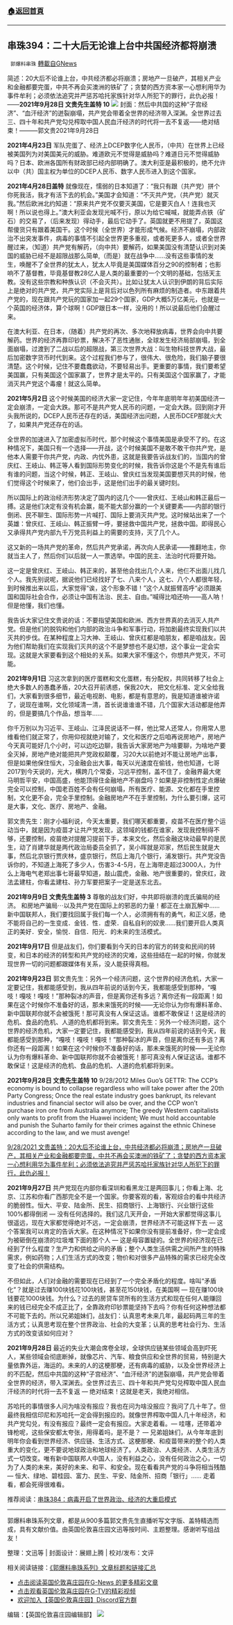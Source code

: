###  [:house:返回首頁](https://github.com/ourhimalayas/txt)
---


## 串珠394：二十大后无论谁上台中共国经济都将崩溃
` 郭爆料串珠` [轉載自GNews](https://gnews.org/zh-hans/1564427/)

简述：20大后不论谁上台，中共经济都必将崩溃；房地产一旦破产，其相关产业和金融都要完蛋，中共不再会买澳洲的铁矿了；贪婪的西方资本家一心想利用华为事件牟利；必须依法追究并严惩苏哈托家族针对华人所犯下的罪行，此仇必报！——**2021年9月28日 文贵先生盖特 10**
![](https://assets.gnews.org/wp-content/uploads/2021/09/6CD1E690-2549-4EDA-8961-D5FA0EFC1C2C.jpeg)
封面：然后中共国的这种“子宫经济”、“血汗经济”的迸裂崩塌，共产党会带着全世界的经济带入深渊。全世界过去三、四十年和共产党勾兑榨取中国人民血汗经济的时代将一去不复返——绝对结束！———郭文贵2021年9月28日

**2021年4月23日** 军队完蛋了、经济上DCEP数字化人民币，（中共）在世界上已经被美国列为对美国美元的威胁。难道欧元不觉得是威胁吗？难道日元不觉得威胁吗？日本、欧洲各国所有财政部已经内部明确了。澳大利亚是最积极的，绝不允许以中（共）国主权为单位的DCEP人民币、数字人民币进入到这个国家。

**2021年4月28日盖特** 就像现在，懦弱的日本知道了：“我只有跟（共产党）拼个你死我活，我才有活下去的机会。”美国才会知道：“不灭共产党，（共产党）就灭我。”然后欧洲北约知道：“原来共产党不仅要灭美国，它是要灭白人！连我也灭啊！所以说也得上。”澳大利亚会发现光喊不行，原以为给它喊喊，就能弄点铁（矿石）的交易了，（后来发现）得动手，最后它动手了。英国就更不用提了，英国这帮傻货只有跟着美国干。这个时候（全世界）才能形成气候。经济不崩塌，内部政治不出突发事件，病毒的事情不引起全世界更多重视，或者死更多人，或者全世界醒过来，（知道）共产党有解药，（向中共）要解药，如果美国没有清楚认识到对美国的威胁已经不是超限战那么简单,（而是）就在战争中……没有这些事情的发生，唤醒不了全世界的犹太人，犹太人毕竟是美国媒体百分之90的控制者；也影响不了基督教，毕竟基督教28亿人是人类的最重要的一个文明的基础，包括天主教。没有这些宗教和种族认识（不会灭共）。比如让犹太人认识到伊朗的背后实际上是绝对的共产党，共产党实际上是背后对以色列所有麻烦的制造者。中东跟着共产党的，现在跟共产党玩的国家加一起29个国家，GDP大概5万亿美元，也就是一个英国的经济体，算个球啊！GDP跟日本一样，没用的！所以说最后他们会醒过来。

在澳大利亚、在日本，（随着）共产党的再次、多次地释放病毒，世界会向中共要解药。世界的经济再靠印钞票，解决不了恶性通胀，全球发生经济局部崩塌，到全面崩塌，过渡到了二战以后的超限战，第三次世界大战：叫生物科技世界大战，最后加密数字货币时代到来。这个过程我们参与了，很伟大、很危险，我们脑子要很清楚。这个时候，记住不要蠢蠢欲动，不要轻易出手。更重要的事情，我们要希望美国赢，只有美国这个国家赢了，世界才是太平的。只有美国这个国家赢了，才能消灭共产党这个毒瘤！就这么简单。

**2021年5月2日** 这个时候美国的经济大家一定记住，今年年底明年年初美国经济一定会崩溃，一定会大跌。那可不是共产党人民币的问题，一定会大跌。回到刚才开头我所说的，DCEP人民币还存在的话，美国经济出问题，人民币DCEP那就火大了，如果共产党还存在的话。

全世界的加速进入了加密虚拟币时代，那个时候这个事情美国是承受不了的。在这种情况下，美国只有一个选择——开战，这个时候美国不是敢不敢干你共产党，是他本人需要干你共产党，内政、内忧外患，这就是我要告诉战友们的，当国内的曾庆红、王岐山、韩正等人看到国际形势变化的时候，我告诉你这是个不是先有谁后有谁的问题，当这个时候，韩正、王岐山、曾庆红当发现美国要想灭共的时候，他们觉得这个时候来了，他们会出手，这是他们出手的最关键时刻。

所以国际上的政治经济形势决定了国内的这几个——曾庆红、王岐山和韩正最后一搏。这是他们决定有没有机会赢，能不能大部分赢的一个关键要素——内部的银行倒闭、民不聊生、国际形势一片喊打、国际上要消灭共产党。这时候站出来了一个英雄：曾庆红、王岐山、韩正振臂一呼，要拯救中国共产党，拯救中国。即得民心又承得共产党内部九千万党员利益上的需要的支持，灭了几个人。

这又新的一场共产党的革命，然后共产党承诺，再次向人民承诺——推翻地主，你就当主人了，然后你们以后就一人一票选举。中国的民主、法治时代将要开始。

这一定是曾庆红、王岐山、韩正来的，甚至他会找出几个人来，他仨不出面儿找几个人。我先别说呢，据说他们已经找好了七、八来个人，这七、八个人都很年轻，到时候推出来以后，大家觉得“诶，这个形象不错！”这个人就振臂高呼“必须跟美国和国际社会合作，必须让中国有法治、民主、自由。”喊得比咱还响——高人呐！但是他懂，我们也懂。

我告诉大家记住文贵说的话：不要指望美国和欧洲、西方世界真的去消灭人共产党。但是他们的脱钩和他们内部的政治斗争和军事行动，将加剧最终实现我们以共灭共的步伐。在某种程度上习大神、王岐山、曾庆红都是咱朋友，都是咱战友。因为他们帮助我们在实现我们灭共的这个不是梦想也不是幻想，这个事业一定会实现。这就是大家要看到这个相处的关系。如果大家不懂这个，你想共产党灭，不可能。

**2021年9月1日** 习这次拿到的医疗蛋糕和文化蛋糕，有分配权，共同转移了社会上绝大多数人的愚蠢矛盾，20大召开前诱惑，保我20大， 把文化标准、定义全给我们，大家看到很多细节，最近电视剧、电影，都是有意思的，我是知道谁被许诺了，说现在谁啊，文化领域清一清，首长说谁谁谁不错，几个国家大活动都是他弄的，但是要搞几个作品，想当年……

你千万别以为习近平、王岐山、江泽民说话不一样，他比常人还常人，你用常人思维看他们就正常了，你用仰视就绝对输了，文化和医疗之后咱再说房地产，房地产今天真可能好几个小时，可以边吃边聊，我告诉大家房地产为啥要聊，为啥地产要全灭掉，房地产绝对能把共产党政权颠覆，习20大以前绝对不能让房地产出事，但是如果他保住恒大，习金融会出大事，每天以光速度在偷钱，他也知道，七哥2017到今天说的，光大，横跨几个常委，习远平控制，盖不住了，金融界最大佬马明哲平安，中国高盛，他能顶得住金融地产不崩盘吗？如果是非控制性定点爆破完全可以控制，中国老百姓不会有任何崩塌，所有医疗、能源、文化都在手里控制，文化更不会，完全手里控制。金融房地产不在手里控制，为什么要引爆，这可是大事，文化、医疗、房地产、金融。

郭文贵先生：刚才小福利说，今天太重要，我们哪天都重要，疫苗不在医疗整个运动当中，就是因为疫苗才让共产党发现，这领域的钱都在谁家，发现我控制得不够，还要控制，疫苗绝对提醒习提前下手，本来文化，然后金融这块动最早的是民生，动了肖建华就是两代政治局委员全抓了，吴小晖就是邓家，然后民生就是大事，然后北京银行贾庆林，盛京银行，然后上海几个银行，浦发银行。共产党没告诉你的，不知道上海死了多少人，伤害3-4-5月，在上海带走超过3000人，为什么上海电气老郑出事七哥最早知道，敲山震虎，金融、地产很重要的，曾庆红，政法孟建柱，你看孟建柱、孙力军要把案子一定是送东北去。

**2021年9月9日 文贵先生盖特 3** 尊敬的战友们好，中共即将崩溃的庞氏骗局的经济。 和房地产骗局⋯以及共产党在国际上的邪恶的力量！都正在土崩瓦解中……新中国联邦人，我们要找回属于我们每一个人，必须拥有有的勇气，和正义感，绝不能将自己的一生变成．金钱．性．虚荣．自私自利的奴隶……我们要开启人类真正的美好．安全，愉悦．自信．阳光．的未来的生活模式。

**2021年9月17日** 但是战友们，你们要看到今天的日本的官方的转变和民间的转变，和日本的经济的转型和共产党的经济的灾难，这些扭结在一起的时候，你就发现世界一切的问题都跟媒体有关系，没人能获得真相。

**2021年9月23日** 郭文贵先生：另外一个经济问题，这个世界的经济危机，大家一定要记住，我都能感受到，我从四年前说的话到今天，我都能感受到那种，“嘎吱！嘎吱！嘎吱！”那种裂冰的声音，但是离你还有多远？离你还有一段距离！如果在这个时候你不准备好的话，那未来饿死的时候——无论你认为你有爆料革命、新中国联邦你就不会被饿死！那可真没有人保证这话。谁都不敢保证！这是经济的危机、食品的危机、人道的危机都将到来。郭文贵先生：另外一个经济问题，这个世界的经济危机，大家一定要记住，我都能感受到，我从四年前说的话到今天，我都能感受到那种，“嘎吱！嘎吱！嘎吱！”那种裂冰的声音，但是离你还有多远？离你还有一段距离！如果在这个时候你不准备好的话，那未来饿死的时候——无论你认为你有爆料革命、新中国联邦你就不会被饿死！那可真没有人保证这话。谁都不敢保证！这是经济的危机、食品的危机、人道的危机都将到来。

**2021年9月28日 文贵先生盖特 10** 9/28/2012 Miles Guo’s GETTR: The CCP’s economy is bound to collapse regardless who will take power after the 20th Party Congress; Once the real estate industry goes bankrupt, its relevant industries and financial sector will also be over, and the CCP won’t purchase iron ore from Australia anymore; The greedy Western capitalists only wants to profit from the Huawei incident; We must hold accountable and punish the Suharto family for their crimes against the ethnic Chinese according to the law, and we must avenge!

[9/28/2021 文贵盖特：20大后不论谁上台，中共经济都必将崩溃；房地产一旦破产，其相关产业和金融都要完蛋，中共不再会买澳洲的铁矿了；贪婪的西方资本家一心想利用华为事件牟利；必须依法追究并严惩苏哈托家族针对华人所犯下的罪行，此仇必报！](https://gnews.org/zh-hans/1562321/)

**2021年9月27日** 共产党现在内部你看深圳和看黑龙江是两回事儿；你看上海、北京、江苏和你看广西那完全不是一个国家。你要客观的看，客观综合的看中共经济的脆弱性。恒大、平安、陆金所、民生、招商银行、上海银行、兴业银行这些100%都得倒闭 — 没有任何选择的。我们这几天开会，一开始大家都觉得这事儿很遥远，现在大家都觉得绝对不远，一定会崩溃，世界经济不可能这样下去 — 这个答案我可以肯定的告诉大家。在这种情况下如果你没有提前准备好，你一定会成为被砸倒在崩溃的垃圾堆下面的那个人 — 这是毋容置疑的。全世界的经济现在已经到了什么程度？生产力和供给之间的矛盾；整个人类生活供需之间所产生的特殊需求，例如药物；人们生活方式的改变；物价和对很多产品特殊的需求已经完全改变了社会的供需结构。

不但如此，人们对金融的需要现在已经到了一个完全矛盾化的程度。啥叫“矛盾化”？就是过去赚100块钱花100块钱，甚至花150块钱，在美国啊 — 现在赚100块钱要花1000块钱。为什么？过去的房贷车贷所有的生活方式和现在任何人能赚回来的钱已经完全不成正比了，全靠政府印钞票能坚持下去吗？你有任何这种想法都不可能下去的。所以兄弟姐妹们，战友们：认真思考未来几年，最起码两三年的生活方式；认真思考现在整个世界政治、社会的大变革；认真的思考社会行为、生活方式的改变该如何应对？

**2021年9月28日** 最近的失业大潮会席卷全球，全球供应链某些领域会高到吓死人，某些领域会彻底断掉，就像芯片、汽车、粮食供应和全世界的贸易，特别是大量依靠外运，海运的。未来的人的这梗那梗，还有病毒的威胁，以及全世界经济上的不匹配，然后中共国的这种“子宫经济”、“血汗经济”的迸裂崩塌，共产党会带着全世界的经济，带入深渊去。全世界过去三、四十年和共产党勾兑榨取中国人民血汗经济的时代将一去不复返 — 绝对结束！这就是老天，我绝对相信。

苏哈托的事情很多人问为啥没有报应？我也在问为啥没报应？我问了几十年了。但最终我相信印尼和苏哈托一定会得到报应的。就像世界榨取中国人几十年经济，和共产党勾兑，有没有报应？最终一定会有报应。大家走着看。— 哇噻，还带着冲锋枪呢，这些保安都太夸张，用得着吗，是不是？ — 兄弟姐妹们，从今年年底到明年你会看到世界经济、供应链、生活方式、这梗那梗、和疫苗带来的整个的人类重大的变化，更不要说地球政治和地球经济了。人类政治、人类经济、人类生活方式一切改变。唯有新中国联邦人中国人，没有利益之心，没有任何政治之心，一切为了人类的未来，美好的未来、和平、和安全。现在看看共产党的斗争将相当残酷 — 恒大、绿地、碧桂园、富力、民生、平安、陆金所、招商「银行」…… 走着看，都会死得很难看。

推荐阅读：[串珠384：病毒开启了世界政治、经济的大重启模式](https://gnews.org/zh-hans/1523665/)



* * *

郭爆料串珠系列文章，都是从900多篇郭文贵先生直播听写文字版、盖特精选而成，具有文献价值。由英国伦敦喜庄园文迅等按时间、主题整理。感谢听写组战友！

整理：文迅等 | 封面设计：展翅上腾 | 校对/发布：文评

相关阅读链接：[《郭爆料串珠系列》文章标题和链接汇总](https://gnews.org/zh-hans/888831/)

- [点击阅读英国伦敦喜庄园在G-News 的更多精彩文章](https://gnews.org/zh-hans/author/himalaya_hawk/)
- [点击观看英国伦敦喜庄园在G-TV的精彩视频](https://gtv.org/web/#/UserInfo/5ee680a45bd6f123dd104807)
- [欢迎加入【英国伦敦喜庄园】Discord官方群](https://discord.gg/gQcCnsACar)


编辑：【英国伦敦喜庄园编辑部】
![](https://spark.adobe.com/page/lssxMILpTK9Im/images/af290d42-340f-4a42-878c-76b22138f20d.jpg?asset_id=e5ecf77b-fe7d-4ae8-b9ff-fbfaa105b8f4&amp;img_etag=%22a8bb00791f167c919a809dcf9f5fb58b%22&amp;size=1024)
